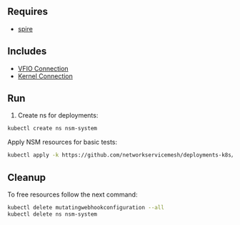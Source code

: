 ## Requires

- [spire](../spire)

## Includes

- [VFIO Connection](../use-cases/Vfio2Noop)
- [Kernel Connection](../use-cases/SriovKernel2Noop)

## Run

1. Create ns for deployments:
```bash
kubectl create ns nsm-system
```

Apply NSM resources for basic tests:
```bash
kubectl apply -k https://github.com/networkservicemesh/deployments-k8s/examples/sriov?ref=05ab3aa8ad63d56ddd16a0416669c57b9dac2455
```

## Cleanup

To free resources follow the next command:
```bash
kubectl delete mutatingwebhookconfiguration --all
kubectl delete ns nsm-system
```
